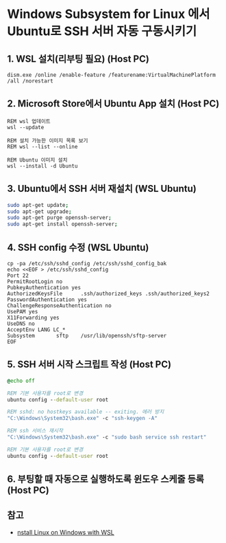 # Windows Subsystem for Linux 에서 Ubuntu로 SSH 서버 자동 구동시키기


## 1. WSL 설치(리부팅 필요) (Host PC)

`dism.exe /online /enable-feature /featurename:VirtualMachinePlatform /all /norestart`


## 2. Microsoft Store에서 Ubuntu App 설치 (Host PC)

```batch
REM wsl 업데이트
wsl --update

REM 설치 가능한 이미지 목록 보기
REM wsl --list --online

REM Ubuntu 이미지 설치
wsl --install -d Ubuntu
```


## 3. Ubuntu에서 SSH 서버 재설치 (WSL Ubuntu)

```bash
sudo apt-get update; 
sudo apt-get upgrade; 
sudo apt-get purge openssh-server; 
sudo apt-get install openssh-server;
```

## 4. SSH config 수정 (WSL Ubuntu)

```
cp -pa /etc/ssh/sshd_config /etc/ssh/sshd_config_bak
echo <<EOF > /etc/ssh/sshd_config
Port 22
PermitRootLogin no
PubkeyAuthentication yes
AuthorizedKeysFile      .ssh/authorized_keys .ssh/authorized_keys2
PasswordAuthentication yes
ChallengeResponseAuthentication no
UsePAM yes
X11Forwarding yes
UseDNS no
AcceptEnv LANG LC_*
Subsystem       sftp    /usr/lib/openssh/sftp-server
EOF
```

## 5. SSH 서버 시작 스크립트 작성 (Host PC)

```bat
@echo off

REM 기본 사용자를 root로 변경
ubuntu config --default-user root

REM sshd: no hostkeys available -- exiting. 에러 방지
"C:\Windows\System32\bash.exe" -c "ssh-keygen -A"

REM ssh 서비스 재시작
"C:\Windows\System32\bash.exe" -c "sudo bash service ssh restart"

REM 기본 사용자를 root로 변경
ubuntu config --default-user root
```

## 6. 부팅할 때 자동으로 실행하도록 윈도우 스케줄 등록 (Host PC)





## 참고

* [nstall Linux on Windows with WSL](https://docs.microsoft.com/en-us/windows/wsl/install)




